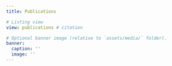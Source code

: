 ```yaml
---
title: Publications

# Listing view
view: publications # citation

# Optional banner image (relative to `assets/media/` folder).
banner:
  caption: ''
  image: ''
---
```

